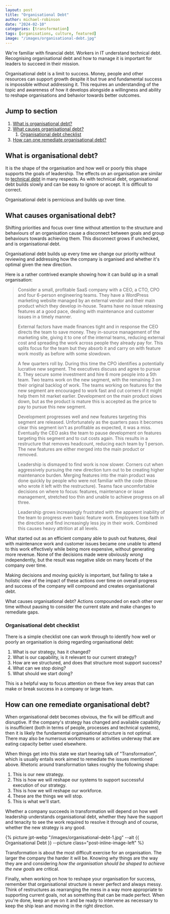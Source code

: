 ```yaml
---
layout: post
title: "Organisational Debt"
author: michael-robinson
date: "2024-02-10"
categories: [transformation]
tags: [organisations, culture, featured]
image: "/images/organisational-debt.jpg"
---
```


We're familiar with financial debt. Workers in IT understand technical debt. Recognising organisational debt and how to manage it is important for leaders to succeed in their mission.

Organisational debt is a limit to success. Money, people and other resources can support growth despite it but true and fundamental success is impossible without addressing it. This requires an understanding of the topic and awareness of how it develops alongside a willingness and ability to reshape organisations and behavior towards better outcomes.

## Jump to section

1. [What is organisational debt?](#what-is-organisational-debt)
2. [What causes organisational debt?](#what-causes-organisational-debt)
   1. [Organisational debt checklist](#organisational-debt-checklist)
3. [How can one remediate organisational debt?](#how-can-one-remediate-organisational-debt)

## What is organisational debt?

It is the shape of the organisation and how well or poorly this shape supports the goals of leadership. The effects on an organisation are similar to [technical debt](https://en.wikipedia.org/wiki/Technical_debt) in many respects. As with technical debt, organisational debt builds slowly and can be easy to ignore or accept. It is difficult to correct.

Organisational debt is pernicious and builds up over time.

## What causes organisational debt?

Shifting priorities and focus over time without attention to the structure and behaviours of an organisation cause a disconnect between goals and group behaviours towards achieving them. This disconnect grows if unchecked, and is organisational debt.

Organisational debt builds up every time we change our priority without reviewing and addressing how the company is organised and whether it's optimal given the new direction.

Here is a rather contrived example showing how it can build up in a small organisation:

> Consider a small, profitable SaaS company with a CEO, a CTO, CPO and four 6-person engineering teams. They have a WordPress marketing website managed by an external vendor and their main product which they develop in-house. Teams have no issue releasing features at a good pace, dealing with maintenance and customer issues in a timely manner.
>
> External factors have made finances tight and in response the CEO directs the team to save money. They in-source management of the marketing site, giving it to one of the internal teams, reducing external cost and spreading the work across people they already pay for. This splits focus for the team but they absorb it and carry on with feature work mostly as before with some slowdown.
>
> A few quarters roll by. During this time the CPO identifies a potentially lucrative new segment. The executives discuss and agree to pursue it. They secure some investment and hire 6 more people into a 5th team. Two teams work on the new segment, with the remaining 3 on their original backlog of work. The teams working on features for the new segment are encouraged to work fast and cut corners if it might help them hit market earlier. Development on the main product slows down, but as the product is mature this is accepted as the price to pay to pursue this new segment.
>
> Development progresses well and new features targeting this segment are released. Unfortunately as the quarters pass it becomes clear this segment isn't as profitable as expected, it was a miss. Eventually the CEO asks the team to pause development on features targeting this segment and to cut costs again. This results in a restructure that removes headcount, reducing each team by 1 person. The new features are either merged into the main product or removed.
>
> Leadership is dismayed to find work is now slower. Corners cut when aggressively pursuing the new direction turn out to be creating higher maintenance burden. Merging features into the main product was done quickly by people who were not familiar with the code (those who wrote it left with the restructure). Teams face uncomfortable decisions on where to focus: features, maintenance or issue management, stretched too thin and unable to achieve progress on all three.
>
> Leadership grows increasingly frustrated with the apparent inability of the team to progress even basic feature work. Employees lose faith in the direction and find increasingly less joy in their work. Combined this causes heavy attrition at all levels.

What started out as an efficient company able to push out features, deal with maintenance work and customer issues became one unable to attend to this work effectively while being more expensive, without generating more revenue. None of the decisions made were obviously _wrong_ independently, but the result was negative slide on many facets of the company over time.

Making decisions and moving quickly is important, but failing to take a holistic view of the impact of these actions over time on overall progress and success of the company will compound and creates organisational debt.

What causes organisational debt? Actions compounded on each other over time without pausing to consider the current state and make changes to remediate gaps.

### Organisational debt checklist

There is a simple checklist one can work through to identify how well or poorly an organisation is doing regarding organisational debt:

1. What is our strategy, has it changed?
2. What is our capability, is it relevant to our current strategy?
3. How are we structured, and does that structure most support success?
4. What can we stop doing?
5. What should we start doing?

This is a helpful way to focus attention on these five key areas that can make or break success in a company or large team.

## How can one remediate organisational debt?

When organisational debt becomes obvious, the fix will be difficult and disruptive. If the company's strategy has changed and available capability is insufficient (both in terms of people, processes and technical systems), then it is likely the fundamental organisational structure is not optimal. There may also be numerous workstreams or activities underway that are eating capacity better used elsewhere.

When things get into this state we start hearing talk of "Transformation", which is usually entails work aimed to remediate the issues mentioned above. Rhetoric around transformation takes roughly the following shape:

1. This is our new strategy.
2. This is how we will reshape our systems to support successful execution of our strategy.
3. This is how we will reshape our workforce.
4. These are the things we will stop.
5. This is what we'll start.

Whether a company succeeds in transformation will depend on how well leadership understands organisational debt, whether they have the support and tenacity to see the work required to resolve it through and of course, whether the new strategy is any good.

{% picture jpt-webp "/images/organisational-debt-1.jpg" --alt {{ Organisational Debt }} --picture class="post-inline-image-left" %}

Transformation is about the most difficult exercise for an organisation. The larger the company the harder it will be. Knowing _why_ things are the way they are and considering _how the organisation should be shaped to achieve the new goals_ are critical.

Finally, when working on how to reshape your organisation for success, remember that organisational structure is never perfect and always messy. Think of restructures as rearranging the mess in a way more appropriate to supporting current goals, not as something that can be made perfect. When you're done, keep an eye on it and be ready to intervene as necessary to keep the ship lean and moving in the right direction.
